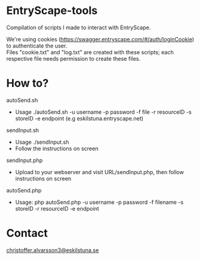 # EntryScape-tools
Compilation of scripts I made to interact with EntryScape.

We're using cookies (https://swagger.entryscape.com/#/auth/loginCookie) to authenticate the user.<br>
Files "cookie.txt" and "log.txt" are created with these scripts; each respective file needs permission to create these files.

# How to?
autoSend.sh
- Usage ./autoSend.sh -u username -p password -f file -r resourceID -s storeID -e endpoint (e.g eskilstuna.entryscape.net)

sendInput.sh
- Usage ./sendInput.sh
- Follow the instructions on screen

sendInput.php
- Upload to your webserver and visit URL/sendInput.php, then follow instructions on screen

autoSend.php
- Usage: php autoSend.php -u username -p password -f filename -s storeID -r resourceID -e endpoint



# Contact
christoffer.alvarsson3@eskilstuna.se
